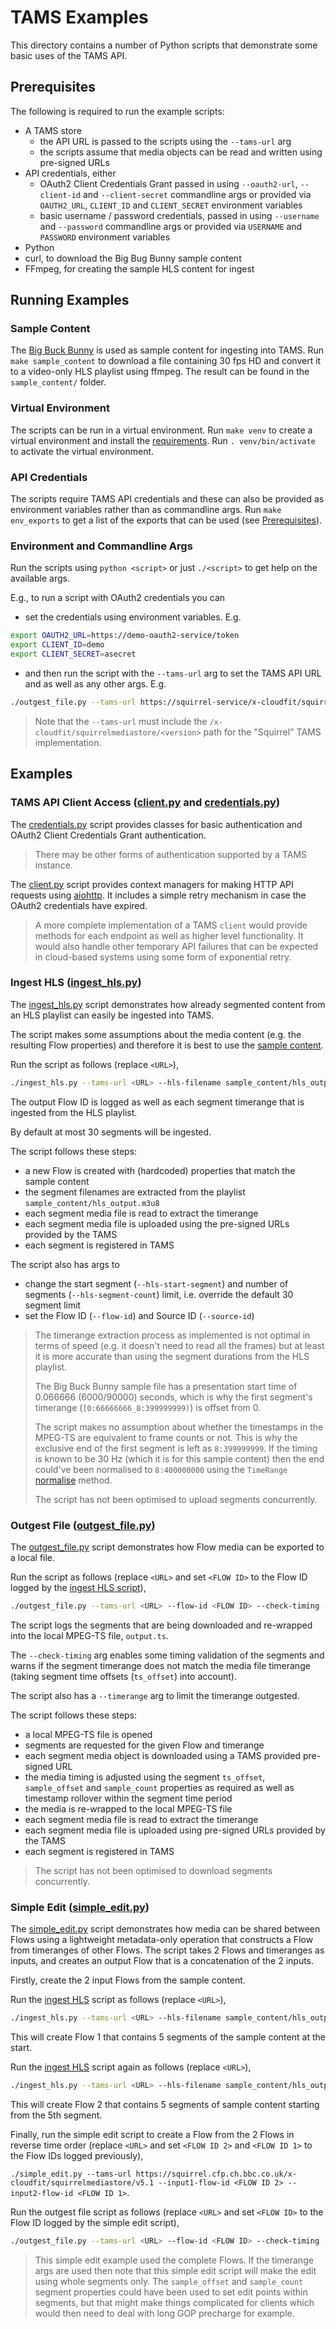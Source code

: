 # TAMS Examples

This directory contains a number of Python scripts that demonstrate some basic uses of the TAMS API.

## Prerequisites

The following is required to run the example scripts:

* A TAMS store
  * the API URL is passed to the scripts using the `--tams-url` arg
  * the scripts assume that media objects can be read and written using pre-signed URLs
* API credentials, either
  * OAuth2 Client Credentials Grant passed in using `--oauth2-url`, `--client-id` and `--client-secret` commandline args or provided via `OAUTH2_URL`, `CLIENT_ID` and `CLIENT_SECRET` environment variables
  * basic username / password credentials, passed in using `--username` and `--password` commandline args or provided via `USERNAME` and `PASSWORD` environment variables
* Python
* curl, to download the Big Bug Bunny sample content
* FFmpeg, for creating the sample HLS content for ingest

## Running Examples

### Sample Content

The [Big Buck Bunny](https://peach.blender.org/) is used as sample content for ingesting into TAMS.
Run `make sample_content` to download a file containing 30 fps HD and convert it to a video-only HLS playlist using ffmpeg.
The result can be found in the `sample_content/` folder.

### Virtual Environment

The scripts can be run in a virtual environment.
Run `make venv` to create a virtual environment and install the [requirements](./requirements.txt).
Run `. venv/bin/activate` to activate the virtual environment.

### API Credentials

The scripts require TAMS API credentials and these can also be provided as environment variables rather than as commandline args.
Run `make env_exports` to get a list of the exports that can be used (see [Prerequisites](#prerequisites)).

### Environment and Commandline Args

Run the scripts using `python <script>` or just `./<script>` to get help on the available args.

E.g., to run a script with OAuth2 credentials you can

* set the credentials using environment variables.
E.g.

```bash
export OAUTH2_URL=https://demo-oauth2-service/token
export CLIENT_ID=demo
export CLIENT_SECRET=asecret
```

* and then run the script with the `--tams-url` arg to set the TAMS API URL and as well as any other args.
E.g.

```bash
./outgest_file.py --tams-url https://squirrel-service/x-cloudfit/squirrelmediastore/v5.1 --flow-id eca3c5ff-d5b0-44b7-bd17-e58863f69bed --check-timing --output output.ts
```

> Note that the `--tams-url` must include the `/x-cloudfit/squirrelmediastore/<version>` path for the "Squirrel" TAMS implementation.

## Examples

### TAMS API Client Access ([client.py](./client.py) and [credentials.py](./credentials.py))

The [credentials.py](./credentials.py) script provides classes for basic authentication and OAuth2 Client Credentials Grant authentication.

> There may be other forms of authentication supported by a TAMS instance.

The [client.py](./client.py) script provides context managers for making HTTP API requests using [aiohttp](https://docs.aiohttp.org/en/stable/).
It includes a simple retry mechanism in case the OAuth2 credentials have expired.

> A more complete implementation of a TAMS `client` would provide methods for each endpoint as well as higher level functionality.
It would also handle other temporary API failures that can be expected in cloud-based systems using some form of exponential retry.

### Ingest HLS ([ingest_hls.py](./ingest_hls.py))

The [ingest_hls.py](./ingest_hls.py) script demonstrates how already segmented content from an HLS playlist can easily be ingested into TAMS.

The script makes some assumptions about the media content (e.g. the resulting Flow properties) and therefore it is best to use the [sample content](#sample-content).

Run the script as follows (replace `<URL>`),

```bash
./ingest_hls.py --tams-url <URL> --hls-filename sample_content/hls_output.m3u8
```

The output Flow ID is logged as well as each segment timerange that is ingested from the HLS playlist.

By default at most 30 segments will be ingested.

The script follows these steps:

* a new Flow is created with (hardcoded) properties that match the sample content
* the segment filenames are extracted from the playlist `sample_content/hls_output.m3u8`
* each segment media file is read to extract the timerange
* each segment media file is uploaded using the pre-signed URLs provided by the TAMS
* each segment is registered in TAMS

The script also has args to

* change the start segment (`--hls-start-segment`) and number of segments (`--hls-segment-count`) limit, i.e. override the default 30 segment limit
* set the Flow ID (`--flow-id`) and Source ID (`--source-id`)

> The timerange extraction process as implemented is not optimal in terms of speed (e.g. it doesn't need to read all the frames) but at least it is more accurate than using the segment durations from the HLS playlist.
>
> The Big Buck Bunny sample file has a presentation start time of 0.066666 (6000/90000) seconds, which is why the first segment's timerange (`[0:66666666_8:399999999)`) is offset from 0.
>
> The script makes no assumption about whether the timestamps in the MPEG-TS are equivalent to frame counts or not.
This is why the exclusive end of the first segment is left as `8:399999999`.
If the timing is known to be 30 Hz (which it is for this sample content) then the end could've been normalised to `8:400000000` using the `TimeRange` [normalise](https://bbc.github.io/rd-apmm-python-lib-mediatimestamp/mediatimestamp/mediatimestamp.html#TimeRange.normalise) method.
>
> The script has not been optimised to upload segments concurrently.

### Outgest File ([outgest_file.py](./outgest_file.py))

The [outgest_file.py](./ingest_hls.py) script demonstrates how Flow media can be exported to a local file.

Run the script as follows (replace `<URL>` and set `<FLOW ID>` to the Flow ID logged by the [ingest HLS script](#ingest-hls-ingest_hlspy)),

```bash
./outgest_file.py --tams-url <URL> --flow-id <FLOW ID> --check-timing --output output.ts
```

The script logs the segments that are being downloaded and re-wrapped into the local MPEG-TS file, `output.ts`.

The `--check-timing` arg enables some timing validation of the segments and warns if the segment timerange does not match the media file timerange (taking segment time offsets (`ts_offset`) into account).

The script also has a `--timerange` arg to limit the timerange outgested.

The script follows these steps:

* a local MPEG-TS file is opened
* segments are requested for the given Flow and timerange
* each segment media object is downloaded using a TAMS provided pre-signed URL
* the media timing is adjusted using the segment `ts_offset`, `sample_offset` and `sample_count` properties as required as well as timestamp rollover within the segment time period
* the media is re-wrapped to the local MPEG-TS file
* each segment media file is read to extract the timerange
* each segment media file is uploaded using pre-signed URLs provided by the TAMS
* each segment is registered in TAMS

> The script has not been optimised to download segments concurrently.

### Simple Edit ([simple_edit.py](./simple_edit.py))

The [simple_edit.py](./ingest_hls.py) script demonstrates how media can be shared between Flows using a lightweight metadata-only operation that constructs a Flow from timeranges of other Flows.
The script takes 2 Flows and timeranges as inputs, and creates an output Flow that is a concatenation of the 2 inputs.

Firstly, create the 2 input Flows from the sample content.

Run the [ingest HLS](#ingest-hls-ingest_hlspy) script as follows (replace `<URL>`),

```bash
./ingest_hls.py --tams-url <URL> --hls-filename sample_content/hls_output.m3u8 --hls-start-segment 0 --hls-segment-count 5`
```

This will create Flow 1 that contains 5 segments of the sample content at the start.

Run the [ingest HLS](#ingest-hls-ingest_hlspy) script again as follows (replace `<URL>`),

```bash
./ingest_hls.py --tams-url <URL> --hls-filename sample_content/hls_output.m3u8 --hls-start-segment 5 --hls-segment-count 5`
```

This will create Flow 2 that contains 5 segments of sample content starting from the 5th segment.

Finally, run the simple edit script to create a Flow from the 2 Flows in reverse time order (replace `<URL>` and set `<FLOW ID 2>` and `<FLOW ID 1>` to the Flow IDs logged previously),

`./simple_edit.py --tams-url https://squirrel.cfp.ch.bbc.co.uk/x-cloudfit/squirrelmediastore/v5.1 --input1-flow-id <FLOW ID 2> --input2-flow-id <FLOW ID 1>`.

Run the outgest file script as follows (replace `<URL>` and set `<FLOW ID>` to the Flow ID logged by the simple edit script),

```bash
./outgest_file.py --tams-url <URL> --flow-id <FLOW ID> --check-timing --output output.ts
```

> This simple edit example used the complete Flows.
If the timerange args are used then note that this simple edit script will make the edit using whole segments only.
The `sample_offset` and `sample_count` segment properties could have been used to set edit points within segments, but that might make things complicated for clients which would then need to deal with long GOP precharge for example.
